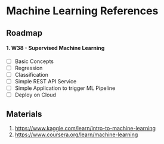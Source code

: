 # Machine Learning References

## Roadmap

#### 1. W38 - Supervised Machine Learning

- [ ] Basic Concepts
- [ ] Regression
- [ ] Classification
- [ ] Simple REST API Service
- [ ] Simple Application to trigger ML Pipeline
- [ ] Deploy on Cloud

## Materials

1. https://www.kaggle.com/learn/intro-to-machine-learning
2. https://www.coursera.org/learn/machine-learning

